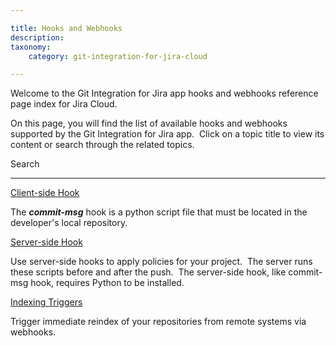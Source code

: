 ```yaml
---

title: Hooks and Webhooks
description:
taxonomy:
    category: git-integration-for-jira-cloud

---
```

Welcome to the Git Integration for Jira app hooks and webhooks reference page index for Jira Cloud.

On this page, you will find the list of available hooks and webhooks supported by the Git Integration for Jira app.  Click on a topic title to view its content or search through the related topics.



 Search





* * *





[Client-side Hook](/git-integration-for-jira-cloud/commit-msg-hook/)

The **_commit-msg_** hook is a python script file that must be located in the developer's local repository.



[Server-side Hook](/git-integration-for-jira-cloud/server-side-hook/)

Use server-side hooks to apply policies for your project.  The server runs these scripts before and after the push.  The server-side hook, like commit-msg hook, requires Python to be installed.



[Indexing Triggers](/git-integration-for-jira-cloud/Indexing-Triggers)

Trigger immediate reindex of your repositories from remote systems via webhooks.